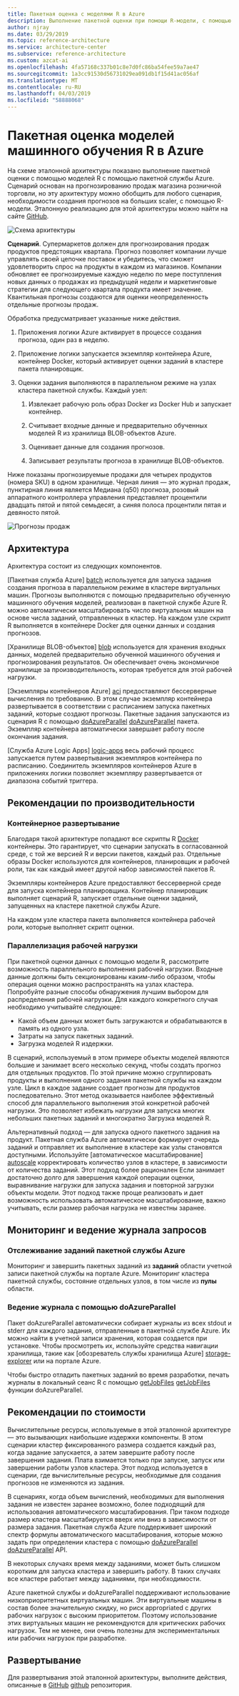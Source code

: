 ```yaml
---
title: Пакетная оценка с моделями R в Azure
description: Выполнение пакетной оценки при помощи R-модели, с помощью пакетной службы Azure и набор данных по прогнозированию продаж магазина розничной торговли.
author: njray
ms.date: 03/29/2019
ms.topic: reference-architecture
ms.service: architecture-center
ms.subservice: reference-architecture
ms.custom: azcat-ai
ms.openlocfilehash: 4fa57168c337b01c8e7d0fc86ba54fee59a7ae47
ms.sourcegitcommit: 1a3cc91530d56731029ea091db1f15d41ac056af
ms.translationtype: MT
ms.contentlocale: ru-RU
ms.lasthandoff: 04/03/2019
ms.locfileid: "58888068"
---
```

# <a name="batch-scoring-of-r-machine-learning-models-on-azure"></a>Пакетная оценка моделей машинного обучения R в Azure

На схеме эталонной архитектуры показано выполнение пакетной оценки с помощью моделей R с помощью пакетной службы Azure. Сценарий основан на прогнозированию продаж магазина розничной торговли, но эту архитектуру можно обобщить для любого сценария, необходимости создания прогнозов на больших scaler, с помощью R-модели. Эталонную реализацию для этой архитектуры можно найти на сайте [GitHub][github].

![Схема архитектуры][0]

**Сценарий**. Супермаркетов должен для прогнозирования продаж продуктов предстоящих квартала. Прогноз позволяет компании лучше управлять своей цепочке поставок и убедитесь, что сможет удовлетворить спрос на продукты в каждом из магазинов. Компании обновляет ее прогнозируемые каждую неделю по мере поступления новых данных о продажах из предыдущей недели и маркетинговые стратегии для следующего квартала продукта имеет значение. Квантильная прогнозы создаются для оценки неопределенность отдельные прогнозы продаж.

Обработка предусматривает указанные ниже действия.

1. Приложения логики Azure активирует в процессе создания прогноза, один раз в неделю.

1. Приложение логики запускается экземпляр контейнера Azure, контейнер Docker, который активирует оценки заданий в кластере пакета планировщик.

1. Оценки задания выполняются в параллельном режиме на узлах кластера пакетной службы. Каждый узел:

    1. Извлекает рабочую роль образ Docker из Docker Hub и запускает контейнер.

    1. Считывает входные данные и предварительно обученных моделей R из хранилища BLOB-объектов Azure.

    1. Оценивает данные для создания прогнозов.

    1. Записывает результаты прогноза в хранилище BLOB-объектов.

Ниже показаны прогнозируемые продажи для четырех продуктов (номера SKU) в одном хранилище. Черная линия — это журнал продаж, пунктирная линия является Медиана (q50) прогноза, розовый аппаратного контроллера управления представляет процентили двадцать пятой и пятой семьдесят, а синяя полоса процентили пятая и девяносто пятой.

![Прогнозы продаж][1]

## <a name="architecture"></a>Архитектура

Архитектура состоит из следующих компонентов.

[Пакетная служба Azure] [ batch] используется для запуска задания создания прогноза в параллельном режиме в кластере виртуальных машин. Прогнозы выполняются с помощью предварительно обученную машинного обучения моделей, реализован в пакетной службе Azure R. можно автоматически масштабировать число виртуальных машин на основе числа заданий, отправленных в кластер. На каждом узле скрипт R выполняется в контейнере Docker для оценки данных и создания прогнозов.

[Хранилище BLOB-объектов] [ blob] используется для хранения входных данных, моделей предварительно обученной машинного обучения и прогнозирования результатов. Он обеспечивает очень экономичное хранилище за производительность, которая требуется для этой рабочей нагрузки.

[Экземпляры контейнеров Azure] [ aci] предоставляют беcсерверные вычисления по требованию. В этом случае экземпляр контейнера развертывается в соответствии с расписанием запуска пакетных заданий, которые создают прогнозы. Пакетные задания запускаются из сценария R с помощью [doAzureParallel] [ doAzureParallel] пакета. Экземпляр контейнера автоматически завершает работу после окончания задания.

[Служба Azure Logic Apps] [ logic-apps] весь рабочий процесс запускается путем развертывания экземпляров контейнера по расписанию. Соединитель экземпляров контейнеров Azure в приложениях логики позволяет экземпляру развертывается от диапазона событий триггера.

## <a name="performance-considerations"></a>Рекомендации по производительности

### <a name="containerized-deployment"></a>Контейнерное развертывание

Благодаря такой архитектуре попадают все скрипты R [Docker](https://www.docker.com/) контейнеры. Это гарантирует, что сценарии запускать в согласованной среде, с той же версией R и версии пакетов, каждый раз. Отдельные образы Docker используются для контейнеров, планировщик и рабочей роли, так как каждый имеет другой набор зависимостей пакетов R.

Экземпляры контейнеров Azure предоставляют бессерверной среде для запуска контейнера планировщика. Контейнер планировщик выполняет сценарий R, запускает отдельные оценки заданий, запущенных на кластере пакетной службы Azure.

На каждом узле кластера пакета выполняется контейнера рабочей роли, которые выполняет скрипт оценки.

### <a name="parallelizing-the-workload"></a>Параллелизация рабочей нагрузки

При пакетной оценки данных с помощью модели R, рассмотрите возможность параллельного выполнения рабочей нагрузки. Входные данные должны быть секционированы каким-либо образом, чтобы операция оценки можно распространять на узлах кластера. Попробуйте разные способы обнаружения лучшим выбором для распределения рабочей нагрузки. Для каждого конкретного случая необходимо учитывайте следующее:

- Какой объем данных может быть загружаются и обрабатываются в память из одного узла.
- Затраты на запуск пакетных заданий.
- Загрузка моделей R издержки.

В сценарий, используемый в этом примере объекты моделей являются большие и занимает всего несколько секунд, чтобы создать прогноз для отдельных продуктов. По этой причине можно сгруппировать продукты и выполнения одного задания пакетной службы на каждом узле. Цикл в каждое задание создает прогнозы для продуктов последовательно. Этот метод оказывается наиболее эффективный способ для параллельного выполнения этой конкретной рабочей нагрузки. Это позволяет избежать нагрузки для запуска многих небольших пакетных заданий и многократно Загрузка моделей R.

Альтернативный подход — для запуска одного пакетного задания на продукт. Пакетная служба Azure автоматически формирует очередь заданий и отправляет их выполнение в кластере как узлы становятся доступными. Используйте [автоматическое масштабирование] [ autoscale] корректировать количество узлов в кластере, в зависимости от количества заданий. Этот подход более рационален Если занимает достаточно долго для завершения каждой операции оценки, выравнивание нагрузки для запуска задания и повторной загрузки объекты модели. Этот подход также проще реализовать и дает возможность использовать автоматическое масштабирование, важно учитывать, если размер рабочая нагрузка не известны заранее.

## <a name="monitoring-and-logging-considerations"></a>Мониторинг и ведение журнала запросов

### <a name="monitoring-azure-batch-jobs"></a>Отслеживание заданий пакетной службы Azure

Мониторинг и завершить пакетных заданий из **заданий** области учетной записи пакетной службы на портале Azure. Мониторинг кластера пакетной службы, состояние отдельных узлов, в том числе из **пулы** области.

### <a name="logging-with-doazureparallel"></a>Ведение журнала с помощью doAzureParallel

Пакет doAzureParallel автоматически собирает журналы из всех stdout и stderr для каждого задания, отправленные в пакетной службе Azure. Их можно найти в учетной записи хранения, которая создается при установке. Чтобы просмотреть их, используйте средства навигации хранилища, такие как [обозреватель службы хранилища Azure] [ storage-explorer] или на портале Azure.

Чтобы быстро отладить пакетных заданий во время разработки, печать журналы в локальный сеанс R с помощью [getJobFiles] [ getJobFiles] функции doAzureParallel.

## <a name="cost-considerations"></a>Рекомендации по стоимости

Вычислительные ресурсы, используемые в этой эталонной архитектуре — это вызывающих наибольшие издержки компоненты. В этом сценарии кластер фиксированного размера создается каждый раз, когда задание запускается, а затем завершите работу после завершения задания. Плата взимается только при запуске, запуск или завершении работы узлов кластера. Этот подход используется в сценарии, где вычислительные ресурсы, необходимые для создания прогнозов не изменяются из задания.

В сценариях, когда объем вычислений, необходимых для выполнения задания не известен заранее возможно, более подходящий для использования автоматического масштабирования. При таком подходе размер кластера масштабируется вверх или вниз в зависимости от размера задания. Пакетная служба Azure поддерживает широкий спектр формулы автоматического масштабирования, которые можно задать при определении кластера с помощью [doAzureParallel] [ doAzureParallel] API.

В некоторых случаях время между заданиями, может быть слишком коротким для запуска кластера и завершить работу. В таких случаях все кластере работает между заданиями, при необходимости.

Azure пакетной службы и doAzureParallel поддерживают использование низкоприоритетных виртуальных машин. Эти виртуальные машины в состав более значительную скидку, но риск appropriated с других рабочих нагрузок с высоким приоритетом. Поэтому использование этих виртуальных машин не рекомендуются для критических рабочих нагрузок. Тем не менее, они очень полезны для экспериментальных или рабочих нагрузок при разработке.

## <a name="deployment"></a>Развертывание

Для развертывания этой эталонной архитектуры, выполните действия, описанные в [GitHub] [ github] репозитория.


[0]: ./_images/batch-scoring-r-models.png
[1]: ./_images/sales-forecasts.png
[aci]: /azure/container-instances/container-instances-overview
[autoscale]: /azure/batch/batch-automatic-scaling
[batch]: /azure/batch/batch-technical-overview
[blob]: /azure/storage/blobs/storage-blobs-introduction
[doAzureParallel]: https://github.com/Azure/doAzureParallel/blob/master/docs/32-autoscale.md
[getJobFiles]: /azure/machine-learning/service/how-to-train-ml-models
[github]: https://github.com/Azure/RBatchScoring
[logic-apps]: /azure/logic-apps/logic-apps-overview
[storage-explorer]: /azure/vs-azure-tools-storage-manage-with-storage-explorer?tabs=windows